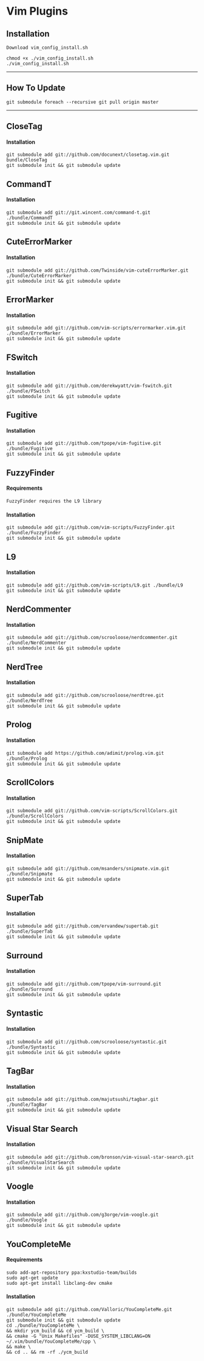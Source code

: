 Vim Plugins
===========

## Installation
    Download vim_config_install.sh

    chmod +x ./vim_config_install.sh
    ./vim_config_install.sh
___

## How To Update
    git submodule foreach --recursive git pull origin master
___

CloseTag
--------
#### Installation
	git submodule add git://github.com/docunext/closetag.vim.git bundle/CloseTag
    git submodule init && git submodule update

CommandT
--------
#### Installation
	git submodule add git://git.wincent.com/command-t.git ./bundle/CommandT
    git submodule init && git submodule update

CuteErrorMarker
---------------
#### Installation
	git submodule add git://github.com/Twinside/vim-cuteErrorMarker.git ./bundle/CuteErrorMarker
    git submodule init && git submodule update

ErrorMarker
-----------
#### Installation
	git submodule add git://github.com/vim-scripts/errormarker.vim.git ./bundle/ErrorMarker
    git submodule init && git submodule update

FSwitch
-------
#### Installation
	git submodule add git://github.com/derekwyatt/vim-fswitch.git ./bundle/FSwitch
    git submodule init && git submodule update

Fugitive
--------
#### Installation
	git submodule add git://github.com/tpope/vim-fugitive.git ./bundle/Fugitive
    git submodule init && git submodule update

FuzzyFinder
-----------
#### Requirements
    FuzzyFinder requires the L9 library
#### Installation
	git submodule add git://github.com/vim-scripts/FuzzyFinder.git ./bundle/FuzzyFinder
    git submodule init && git submodule update

L9
--
#### Installation
	git submodule add git://github.com/vim-scripts/L9.git ./bundle/L9
    git submodule init && git submodule update

NerdCommenter
-------------
#### Installation
	git submodule add git://github.com/scrooloose/nerdcommenter.git ./bundle/NerdCommenter
    git submodule init && git submodule update

NerdTree
--------
#### Installation
	git submodule add git://github.com/scrooloose/nerdtree.git ./bundle/NerdTree
    git submodule init && git submodule update

Prolog
--------
#### Installation
	git submodule add https://github.com/adimit/prolog.vim.git ./bundle/Prolog
    git submodule init && git submodule update

ScrollColors
------------
#### Installation
	git submodule add git://github.com/vim-scripts/ScrollColors.git ./bundle/ScrollColors
    git submodule init && git submodule update

SnipMate
--------
#### Installation
	git submodule add git://github.com/msanders/snipmate.vim.git ./bundle/Snipmate
    git submodule init && git submodule update

SuperTab
--------
#### Installation
	git submodule add git://github.com/ervandew/supertab.git ./bundle/SuperTab
    git submodule init && git submodule update

Surround
--------
#### Installation
	git submodule add git://github.com/tpope/vim-surround.git ./bundle/Surround
    git submodule init && git submodule update

Syntastic
---------
#### Installation
	git submodule add git://github.com/scrooloose/syntastic.git ./bundle/Syntastic
    git submodule init && git submodule update

TagBar
------
#### Installation
	git submodule add git://github.com/majutsushi/tagbar.git ./bundle/TagBar
    git submodule init && git submodule update

Visual Star Search
------------------
#### Installation
	git submodule add git://github.com/bronson/vim-visual-star-search.git ./bundle/VisualStarSearch
    git submodule init && git submodule update

Voogle
------
#### Installation
	git submodule add git://github.com/g3orge/vim-voogle.git ./bundle/Voogle
    git submodule init && git submodule update

YouCompleteMe
-------------
#### Requirements
    sudo add-apt-repository ppa:kxstudio-team/builds
    sudo apt-get update
    sudo apt-get install libclang-dev cmake
#### Installation
    git submodule add git://github.com/Valloric/YouCompleteMe.git ./bundle/YouCompleteMe
    git submodule init && git submodule update
    cd ./bundle/YouCompleteMe \
    && mkdir ycm_build && cd ycm_build \
    && cmake -G "Unix Makefiles" -DUSE_SYSTEM_LIBCLANG=ON ~/.vim/bundle/YouCompleteMe/cpp \
    && make \
    && cd .. && rm -rf ./ycm_build

